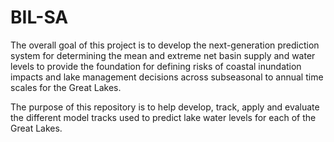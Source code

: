 # BIL-SA

The overall goal of this project is to develop the next-generation prediction system for determining the mean and extreme net basin supply and water levels to provide the foundation for defining risks of coastal inundation impacts and lake management decisions across subseasonal to annual time scales for the Great Lakes.

The purpose of this repository is to help develop, track, apply and evaluate the different model tracks used to predict lake water levels for each of the Great Lakes.
